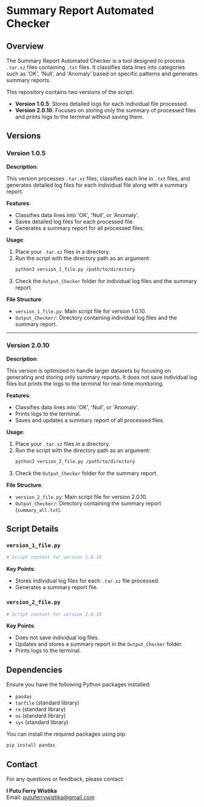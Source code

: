 # Summary Report Automated Checker

## Overview

The Summary Report Automated Checker is a tool designed to process `.tar.xz` files containing `.txt` files. It classifies data lines into categories such as 'OK', 'Null', and 'Anomaly' based on specific patterns and generates summary reports.

This repository contains two versions of the script:

- **Version 1.0.5**: Stores detailed logs for each individual file processed.
- **Version 2.0.10**: Focuses on storing only the summary of processed files and prints logs to the terminal without saving them.

## Versions

### Version 1.0.5

**Description**: 

This version processes `.tar.xz` files, classifies each line in `.txt` files, and generates detailed log files for each individual file along with a summary report. 

**Features**:
- Classifies data lines into 'OK', 'Null', or 'Anomaly'.
- Saves detailed log files for each processed file.
- Generates a summary report for all processed files.

**Usage**:

1. Place your `.tar.xz` files in a directory.
2. Run the script with the directory path as an argument:
   ```bash
   python3 version_1_file.py /path/to/directory
   ```
3. Check the `Output_Checker` folder for individual log files and the summary report.

**File Structure**:
- `version_1_file.py`: Main script file for version 1.0.10.
- `Output_Checker/`: Directory containing individual log files and the summary report.

---

### Version 2.0.10

**Description**: 

This version is optimized to handle larger datasets by focusing on generating and storing only summary reports. It does not save individual log files but prints the logs to the terminal for real-time monitoring.

**Features**:
- Classifies data lines into 'OK', 'Null', or 'Anomaly'.
- Prints logs to the terminal.
- Saves and updates a summary report of all processed files.

**Usage**:

1. Place your `.tar.xz` files in a directory.
2. Run the script with the directory path as an argument:
   ```bash
   python3 version_2_file.py /path/to/directory
   ```
3. Check the `Output_Checker` folder for the summary report.

**File Structure**:
- `version_2_file.py`: Main script file for version 2.0.10.
- `Output_Checker/`: Directory containing the summary report (`summary_all.txt`).

## Script Details

### `version_1_file.py`

```python
# Script content for version 1.0.10
```

**Key Points**:
- Stores individual log files for each `.tar.xz` file processed.
- Generates a summary report file.

### `version_2_file.py`

```python
# Script content for version 2.0.10
```

**Key Points**:
- Does not save individual log files.
- Updates and stores a summary report in the `Output_Checker` folder.
- Prints logs to the terminal.

## Dependencies

Ensure you have the following Python packages installed:
- `pandas`
- `tarfile` (standard library)
- `re` (standard library)
- `os` (standard library)
- `sys` (standard library)

You can install the required packages using pip:
```bash
pip install pandas
```


## Contact

For any questions or feedback, please contact:

**I Putu Ferry Wistika**  
Email: putuferrywistika@gmail.com



